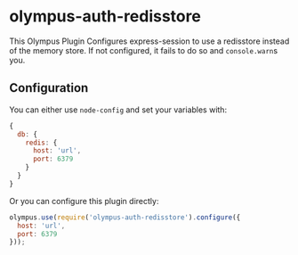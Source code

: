# olympus-auth-redisstore
This Olympus Plugin Configures express-session to use a redisstore instead of the memory store.
If not configured, it fails to do so and `console.warn`s you.


## Configuration
You can either use `node-config` and set your variables with:

```js
{
  db: {
    redis: {
      host: 'url',
      port: 6379
    }
  }
}
```

Or you can configure this plugin directly:
```js
olympus.use(require('olympus-auth-redisstore').configure({
  host: 'url',
  port: 6379
}));
```
